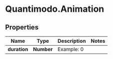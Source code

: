 # Quantimodo.Animation

## Properties
Name | Type | Description | Notes
------------ | ------------- | ------------- | -------------
**duration** | **Number** | Example: 0 | 


